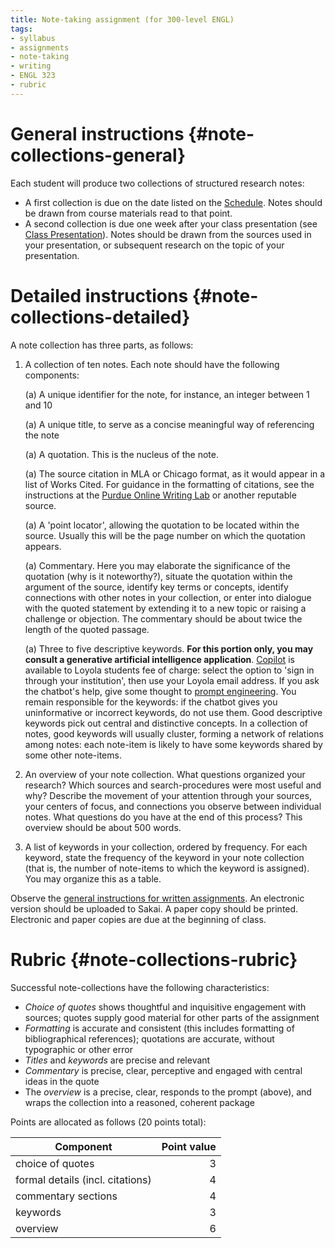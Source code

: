 ```yaml
---
title: Note-taking assignment (for 300-level ENGL)
tags:
- syllabus
- assignments
- note-taking
- writing
- ENGL 323
- rubric
---
```


# General instructions {#note-collections-general}
Each student will produce two collections of structured research notes:

- A first collection is due on the date listed on the [Schedule](#schedule).
  Notes should be drawn from course materials read to that point.
- A second collection is due one week after your class presentation (see [Class Presentation](#class-presentation)).
  Notes should be drawn from the sources used in your presentation, or subsequent research on the topic of your presentation.

# Detailed instructions {#note-collections-detailed}
A note collection has three parts, as follows:

1. A collection of ten notes. Each note should have the following components:

   (a) A unique identifier for the note, for instance, an integer between 1 and 10

   (a) A unique title, to serve as a concise meaningful way of referencing the note

   (a) A quotation. This is the nucleus of the note.

   (a) The source citation in MLA or Chicago format, as it would appear in a list of Works Cited.
      For guidance in the formatting of citations, see the instructions at the [Purdue Online Writing Lab](https://owl.purdue.edu/owl/research_and_citation/index.html) or another reputable source.

   (a) A 'point locator', allowing the quotation to be located within the source. Usually this will be the page number on which the quotation appears.

   (a) Commentary.
      Here you may elaborate the significance of the quotation (why is it noteworthy?),
      situate the quotation within the argument of the source,
      identify key terms or concepts,
      identify connections with other notes in your collection,
      or enter into dialogue with the quoted statement by extending it to a new topic or raising a challenge or objection.
      The commentary should be about twice the length of the quoted passage.

   (a) Three to five descriptive keywords. **For this portion only, you may consult a generative artificial intelligence application**.
      [Copilot](https://copilot.microsoft.com/) is available to Loyola students fee of charge: select the option to 'sign in through your institution', then use your Loyola email address.
      If you ask the chatbot's help, give some thought to [prompt engineering](https://en.wikipedia.org/wiki/Prompt_engineering).
      You remain responsible for the keywords: if the chatbot gives you uninformative or incorrect keywords, do not use them.
      Good descriptive keywords pick out central and distinctive concepts.
      In a collection of notes, good keywords will usually cluster, forming a network of relations among notes: each note-item is likely to have some keywords shared by some other note-items.

1. An overview of your note collection.
What questions organized your research?
Which sources and search-procedures were most useful and why?
Describe the movement of your attention through your sources, your centers of focus, and connections you observe between individual notes.
What questions do you have at the end of this process?
This overview should be about 500 words.

1. A list of keywords in your collection, ordered by frequency.
   For each keyword, state the frequency of the keyword in your note collection (that is, the number of note-items to which the keyword is assigned).
   You may organize this as a table.

Observe the [general instructions for written assignments](#instructions-for-written-work).
An electronic version should be uploaded to Sakai.
A paper copy should be printed.
Electronic and paper copies are due at the beginning of class.

# Rubric {#note-collections-rubric}

Successful note-collections have the following characteristics:

- *Choice of quotes* shows thoughtful and inquisitive engagement with sources; quotes supply good material for other parts of the assignment
- *Formatting* is accurate and consistent (this includes formatting of bibliographical references); quotations are accurate, without typographic or other error
- *Titles* and *keywords* are precise and relevant
- *Commentary* is precise, clear, perceptive and engaged with central ideas in the quote
- The *overview* is a precise, clear, responds to the prompt (above), and wraps the collection into a reasoned, coherent package

Points are allocated as follows (20 points total):

Component | Point value
----------|------------:
choice of quotes | 3
formal details (incl. citations) | 4
commentary sections | 4
keywords | 3
overview | 6

